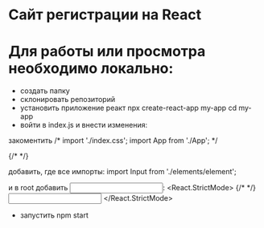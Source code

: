 # Сайт регистрации на React

# Для работы или просмотра необходимо локально:
- создать папку
- склонировать репозиторий
- установить приложение реакт 
npx create-react-app my-app
cd my-app
- войти в index.js и внести изменения:

закоментить
/* import './index.css';
import App from './App'; */

{/*  <App /> */}

добавить, где все импорты:
import Input from './elements/element';

и в root добавить <Input />:
<React.StrictMode>
   {/*  <App /> */}
    <Input />
  </React.StrictMode>
  
  - запустить npm start
